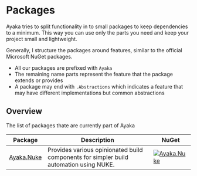 # Packages

Ayaka tries to split functionality in to small packages to keep dependencies to a minimum. This way you can use only the parts you need and keep your project small and lightweight.

Generally, I structure the packages around features, similar to the official Microsoft NuGet packages.

* All our packages are prefixed with `Ayaka`
* The remaining name parts represent the feature that the package extends or provides
* A package may end with `.Abstractions` which indicates a feature that may have different implementations but common abstractions

## Overview

The list of packages thate are currently part of Ayaka

| Package            | Description                                                                            | NuGet                                                                                             |
|--------------------|----------------------------------------------------------------------------------------|---------------------------------------------------------------------------------------------------|
| [Ayaka.Nuke](../nuke/index.md) | Provides various opinionated build components for simpler build automation using NUKE. | [![Ayaka.Nuke](https://img.shields.io/nuget/v/Ayaka.Nuke)](https://nuget.org/packages/Ayaka.Nuke) |
